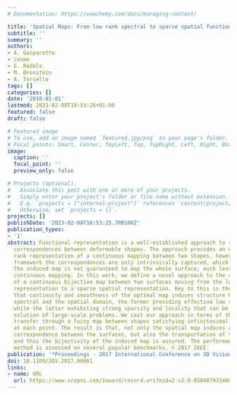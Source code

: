 ```yaml
---
# Documentation: https://wowchemy.com/docs/managing-content/

title: 'Spatial Maps: From low rank spectral to sparse spatial functional representations'
subtitle: ''
summary: ''
authors:
- A. Gasparetto
- cosmo
- E. Rodola
- M. Bronstein
- A. Torsello
tags: []
categories: []
date: '2018-01-01'
lastmod: 2023-02-08T19:53:26+01:00
featured: false
draft: false

# Featured image
# To use, add an image named `featured.jpg/png` to your page's folder.
# Focal points: Smart, Center, TopLeft, Top, TopRight, Left, Right, BottomLeft, Bottom, BottomRight.
image:
  caption: ''
  focal_point: ''
  preview_only: false

# Projects (optional).
#   Associate this post with one or more of your projects.
#   Simply enter your project's folder or file name without extension.
#   E.g. `projects = ["internal-project"]` references `content/project/deep-learning/index.md`.
#   Otherwise, set `projects = []`.
projects: []
publishDate: '2023-02-08T18:53:25.708106Z'
publication_types:
- '1'
abstract: Functional representation is a well-established approach to represent dense
  correspondences between deformable shapes. The approach provides an efficient low
  rank representation of a continuous mapping between two shapes, however under that
  framework the correspondences are only intrinsically captured, which implies that
  the induced map is not guaranteed to map the whole surface, much less to form a
  continuous mapping. In this work, we define a novel approach to the computation
  of a continuous bijective map between two surfaces moving from the low rank spectral
  representation to a sparse spatial representation. Key to this is the observation
  that continuity and smoothness of the optimal map induces structure both on the
  spectral and the spatial domain, the former providing effective low rank approximations,
  while the latter exhibiting strong sparsity and locality that can be used in the
  solution of large-scale problems. We cast our approach in terms of the functional
  transfer through a fuzzy map between shapes satisfying infinitesimal mass transportation
  at each point. The result is that, not only the spatial map induces a sub-vertex
  correspondence between the surfaces, but also the transportation of the whole surface,
  and thus the bijectivity of the induced map is assured. The performance of the proposed
  method is assessed on several popular benchmarks. © 2017 IEEE.
publication: '*Proceedings - 2017 International Conference on 3D Vision, 3DV 2017*'
doi: 10.1109/3DV.2017.00061
links:
- name: URL
  url: https://www.scopus.com/inward/record.uri?eid=2-s2.0-85048791548&doi=10.1109%2f3DV.2017.00061&partnerID=40&md5=52e1816d277c95b2be51a036503d7573
---
```

